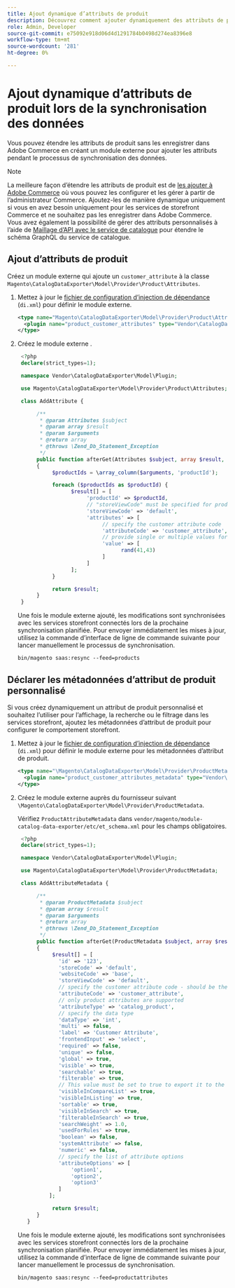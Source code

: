 ```yaml
---
title: Ajout dynamique d’attributs de produit
description: Découvrez comment ajouter dynamiquement des attributs de produit personnalisés au flux d’exportation de données lors du processus de synchronisation des données.
role: Admin, Developer
source-git-commit: e75092e918d06d4d1291784b0498d274ea8396e8
workflow-type: tm+mt
source-wordcount: '281'
ht-degree: 0%

---
```


# Ajout dynamique d’attributs de produit lors de la synchronisation des données

Vous pouvez étendre les attributs de produit sans les enregistrer dans Adobe Commerce en créant un module externe pour ajouter les attributs pendant le processus de synchronisation des données.

>[!NOTE]
>
>La meilleure façon d’étendre les attributs de produit est de [les ajouter à Adobe Commerce](extensibility-and-customizations.md#add-product-attributes-to-adobe-commerce) où vous pouvez les configurer et les gérer à partir de l’administrateur Commerce. Ajoutez-les de manière dynamique uniquement si vous en avez besoin uniquement pour les services de storefront Commerce et ne souhaitez pas les enregistrer dans Adobe Commerce. Vous avez également la possibilité de gérer des attributs personnalisés à l’aide de [Maillage d’API avec le service de catalogue](../catalog-service/mesh.md) pour étendre le schéma GraphQL du service de catalogue.

## Ajout d’attributs de produit

Créez un module externe qui ajoute un `customer_attribute` à la classe `Magento\CatalogDataExporter\Model\Provider\Product\Attributes`.

1. Mettez à jour le [fichier de configuration d’injection de dépendance](https://developer.adobe.com/commerce/php/development/build/dependency-injection-file/) (`di.xml`) pour définir le module externe.

   ```xml
   <type name="Magento\CatalogDataExporter\Model\Provider\Product\Attributes">
     <plugin name="product_customer_attributes" type="Vendor\CatalogDataExporter\Model\Plugin\AddAttribute"/>
   </type>
   ```

1. Créez le module externe .

   ```php
    <?php
    declare(strict_types=1);
   
    namespace Vendor\CatalogDataExporter\Model\Plugin;
   
    use Magento\CatalogDataExporter\Model\Provider\Product\Attributes;
   
    class AddAttribute {
   
         /**
          * @param Attributes $subject
          * @param array $result
          * @param $arguments
          * @return array
          * @throws \Zend_Db_Statement_Exception
          */
         public function afterGet(Attributes $subject, array $result, $arguments): array
         {
              $productIds = \array_column($arguments, 'productId');
   
              foreach ($productIds as $productId) {
                    $result[] = [
                         'productId' => $productId,
                         // "storeViewCode" must be specified for products where the customer attribute value should be set
                         'storeViewCode' => 'default',
                         'attributes' => [
                              // specify the customer attribute code
                              'attributeCode' => 'customer_attribute',
                              // provide single or multiple values for the attribute
                              'value' => [
                                    rand(41,43)
                              ]
                         ]
                    ];
              }
   
              return $result;
         }
    }
   ```

   Une fois le module externe ajouté, les modifications sont synchronisées avec les services storefront connectés lors de la prochaine synchronisation planifiée. Pour envoyer immédiatement les mises à jour, utilisez la commande d’interface de ligne de commande suivante pour lancer manuellement le processus de synchronisation.

   ```
   bin/magento saas:resync --feed=products
   ```

## Déclarer les métadonnées d’attribut de produit personnalisé

Si vous créez dynamiquement un attribut de produit personnalisé et souhaitez l’utiliser pour l’affichage, la recherche ou le filtrage dans les services storefront, ajoutez les métadonnées d’attribut de produit pour configurer le comportement storefront.

1. Mettez à jour le [fichier de configuration d’injection de dépendance](https://developer.adobe.com/commerce/php/development/build/dependency-injection-file/) (`di.xml`) pour définir le module externe pour les métadonnées d’attribut de produit.

   ```xml
   <type name="\Magento\CatalogDataExporter\Model\Provider\ProductMetadata">
     <plugin name="product_customer_attributes_metadata" type="Vendor\CatalogDataExporter\Model\Plugin\AddAttributeMetadata"/>
   </type>
   ```

1. Créez le module externe auprès du fournisseur suivant `\Magento\CatalogDataExporter\Model\Provider\ProductMetadata`.

   Vérifiez `ProductAttributeMetadata` dans `vendor/magento/module-catalog-data-exporter/etc/et_schema.xml` pour les champs obligatoires.

   ```php
    <?php
    declare(strict_types=1);
   
    namespace Vendor\CatalogDataExporter\Model\Plugin;
   
    use Magento\CatalogDataExporter\Model\Provider\ProductMetadata;
   
    class AddAttributeMetadata {
   
         /**
          * @param ProductMetadata $subject
          * @param array $result
          * @param $arguments
          * @return array
          * @throws \Zend_Db_Statement_Exception
          */
         public function afterGet(ProductMetadata $subject, array $result, $arguments): array
         {
              $result[] = [
                'id' => '123',
                'storeCode' => 'default',
                'websiteCode' => 'base',
                'storeViewCode' => 'default',
                // specify the customer attribute code - should be the same as used in the products attributes plugin
                'attributeCode' => 'customer_attribute',
                // only product attributes are supported
                'attributeType' => 'catalog_product',
                // specify the data type
                'dataType' => 'int',
                'multi' => false,
                'label' => 'Customer Attribute',
                'frontendInput' => 'select',
                'required' => false,
                'unique' => false,
                'global' => true,
                'visible' => true,
                'searchable' => true,
                'filterable' => true,
                // This value must be set to true to export it to the storefront services
                'visibleInCompareList' => true,
                'visibleInListing' => true,
                'sortable' => true,
                'visibleInSearch' => true,
                'filterableInSearch' => true,
                'searchWeight' => 1.0,
                'usedForRules' => true,
                'boolean' => false,
                'systemAttribute' => false,
                'numeric' => false,
                // specify the list of attribute options
                'attributeOptions' => [
                    'option1',
                    'option2',
                    'option3'
                ]
             ];
   
              return $result;
         }
      }
   ```

   Une fois le module externe ajouté, les modifications sont synchronisées avec les services storefront connectés lors de la prochaine synchronisation planifiée. Pour envoyer immédiatement les mises à jour, utilisez la commande d’interface de ligne de commande suivante pour lancer manuellement le processus de synchronisation.

   ```
   bin/magento saas:resync --feed=productattributes
   ```




